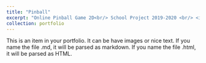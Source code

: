 ```yaml
---
title: "Pinball"
excerpt: "Online Pinball Game 2D<br/> School Project 2019-2020 <br/> <img src='/images/Pinball.png'>"
collection: portfolio
---
```


This is an item in your portfolio. It can be have images or nice text. If you name the file .md, it will be parsed as markdown. If you name the file .html, it will be parsed as HTML. 
